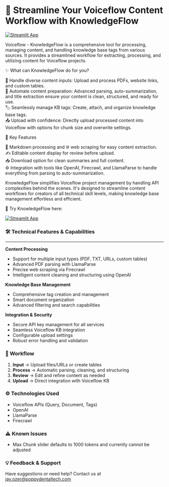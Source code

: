 # 🚀 Streamline Your Voiceflow Content Workflow with KnowledgeFlow

[![Streamlit App](https://static.streamlit.io/badges/streamlit_badge_black_white.svg)](https://voiceflow-knowledgeflow.streamlit.app/)

Voiceflow - KnowledgeFlow is a comprehensive tool for processing, managing content, and handling knowledge base tags from various sources. It provides a streamlined workflow for extracting, processing, and utilizing content for Voiceflow projects.

✨ What can KnowledgeFlow do for you?

📂 Handle diverse content inputs: Upload and process PDFs, website links, and custom tables.  
🤖 Automate content preparation: Advanced parsing, auto-summarization, and title extraction ensure your content is clean, structured, and ready for use.   
🏷️ Seamlessly manage KB tags: Create, attach, and organize knowledge base tags.  
📤 Upload with confidence: Directly upload processed content into Voiceflow with options for chunk size and overwrite settings.  

🔑 Key Features

📝 Markdown processing and 🌐 web scraping for easy content extraction.  
✍️ Editable content display for review before upload.  
📥 Download option for clean summaries and full content.  
⚙️ Integration with tools like OpenAI, Firecrawl, and LlamaParse to handle everything from parsing to auto-summarization.  

KnowledgeFlow simplifies Voiceflow project management by handling API complexities behind the scenes. It's designed to streamline content workflows for creators of all technical skill levels, making knowledge base management effortless and efficient.  

🎯 Try KnowledgeFlow here:  

[![Streamlit App](https://static.streamlit.io/badges/streamlit_badge_black_white.svg)](https://voiceflow-knowledgeflow.streamlit.app/)


### 🛠️ Technical Features & Capabilities
___

**Content Processing**
- Support for multiple input types (PDF, TXT, URLs, custom tables)
- Advanced PDF parsing with LlamaParse
- Precise web scraping via Firecrawl
- Intelligent content cleaning and structuring using OpenAI

**Knowledge Base Management**
- Comprehensive tag creation and management
- Smart document organization
- Advanced filtering and search capabilities

**Integration & Security**
- Secure API key management for all services
- Seamless Voiceflow KB integration
- Configurable upload settings
- Robust error handling and validation

### 🔄 Workflow

1. **Input** → Upload files/URLs or create tables
2. **Process** → Automatic parsing, cleaning, and structuring
3. **Review** → Edit and refine content as needed
4. **Upload** → Direct integration with Voiceflow KB

### ⚙️ Technologies Used
- Voiceflow APIs (Query, Document, Tags)
- OpenAI
- LlamaParse
- Firecrawl

### ⚠️ Known Issues
- Max Chunk slider defaults to 1000 tokens and currently cannot be adjusted 

### 💡 Feedback & Support
Have suggestions or need help? Contact us at jay.ozer@poppydentaltech.com